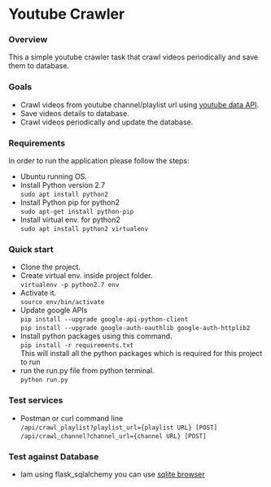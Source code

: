 # Youtube Crawler

### Overview
This a simple youtube crawler task that crawl videos periodically and save them to database.
### Goals
* Crawl videos from youtube channel/playlist url using [youtube data API](https://developers.google.com/youtube/v3/getting-started).
* Save videos details to database.
* Crawl videos periodically and update the database.
### Requirements
In order to run the application please follow the steps:
- Ubuntu running OS.
- Install Python version 2.7\
`sudo apt install python2`
- Install Python pip for python2\
`sudo apt-get install python-pip`
- Install virtual env. for python2\
`sudo apt install python2 virtualenv`
### Quick start
* Clone the project.
* Create virtual env. inside project folder.\
`virtualenv -p python2.7 env`
* Activate it.\
`source env/bin/activate`
* Update google APIs\
`pip install --upgrade google-api-python-client`\
`pip install --upgrade google-auth-oauthlib google-auth-httplib2`
 * Install python packages using this command.\
`pip install -r requirements.txt`\
This will install all the python packages which is required for this project to run
* run the run.py file from python terminal.\
`python run.py`
### Test services
* Postman or curl command line\
`/api/crawl_playlist?playlist_url={playlist URL} [POST]`
`/api/crawl_channel?channel_url={channel URL} [POST]`
### Test against Database
* Iam using flask_sqlalchemy you can use [sqlite browser](https://sqlitebrowser.org/dl/)
  



